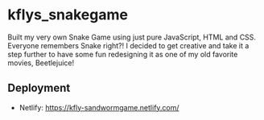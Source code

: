 # kflys_snakegame
Built my very own Snake Game using just pure JavaScript, HTML and CSS. Everyone remembers Snake right?! I decided to get creative and take it a step further to have some fun redesigning it as one of my old favorite movies, Beetlejuice! 

## Deployment 
* Netlify: https://kfly-sandwormgame.netlify.com/ 


